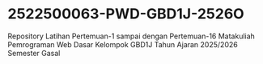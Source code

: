 # 2522500063-PWD-GBD1J-2526O
Repository Latihan Pertemuan-1 sampai dengan Pertemuan-16 Matakuliah Pemrograman Web Dasar Kelompok GBD1J Tahun Ajaran 2025/2026 Semester Gasal 
